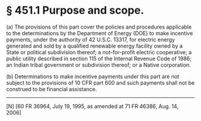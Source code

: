 # § 451.1   Purpose and scope.

(a) The provisions of this part cover the policies and procedures applicable to the determinations by the Department of Energy (DOE) to make incentive payments, under the authority of 42 U.S.C. 13317, for electric energy generated and sold by a qualified renewable energy facility owned by a State or political subdivision thereof; a not-for-profit electric cooperative; a public utility described in section 115 of the Internal Revenue Code of 1986; an Indian tribal government or subdivision thereof; or a Native corporation.


(b) Determinations to make incentive payments under this part are not subject to the provisions of 10 CFR part 600 and such payments shall not be construed to be financial assistance.



---

[N] [60 FR 36964, July 19, 1995, as amended at 71 FR 46386, Aug. 14, 2006]




